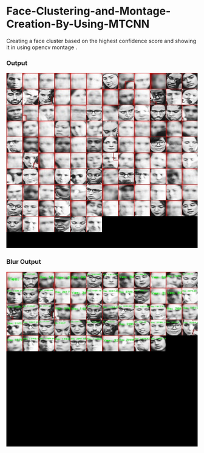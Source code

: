 # Face-Clustering-and-Montage-Creation-By-Using-MTCNN
Creating a face cluster based on the highest confidence score and showing it in using opencv montage .

### Output
<p align="center">
  <img src="https://github.com/ask-santosh/Face-Clustering-and-Montage-Creation-By-Using-MTCNN/blob/main/output_montage.jpg">
</p>

### Blur Output
<p align="center">
  <img src="https://github.com/ask-santosh/Face-Clustering-and-Montage-Creation-By-Using-MTCNN/blob/main/output_montage_new.jpg">
</p>
